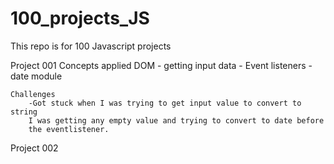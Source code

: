 # 100_projects_JS
This repo is for 100 Javascript projects

Project 001
    Concepts applied
    DOM - getting input data
        - Event listeners
        - date module

    Challenges 
        -Got stuck when I was trying to get input value to convert to string
        I was getting any empty value and trying to convert to date before 
        the eventlistener. 


Project 002
